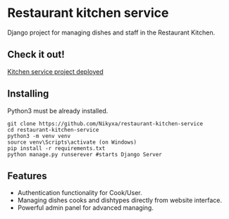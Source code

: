 # Restaurant kitchen service

Django project for managing dishes and staff in the Restaurant Kitchen.

## Check it out!
[Kitchen service project deployed](PASTE_LINK_HERE)

## Installing

Python3 must be already installed.

```shell
git clone https://github.com/Nikyxa/restaurant-kitchen-service
cd restaurant-kitchen-service
python3 -m venv venv
source venv\Scripts\activate (on Windows)
pip install -r requirements.txt
python manage.py runserever #starts Django Server
```

## Features

* Authentication functionality for Cook/User.
* Managing dishes cooks and dishtypes directly from website interface.
* Powerful admin panel for advanced managing.
